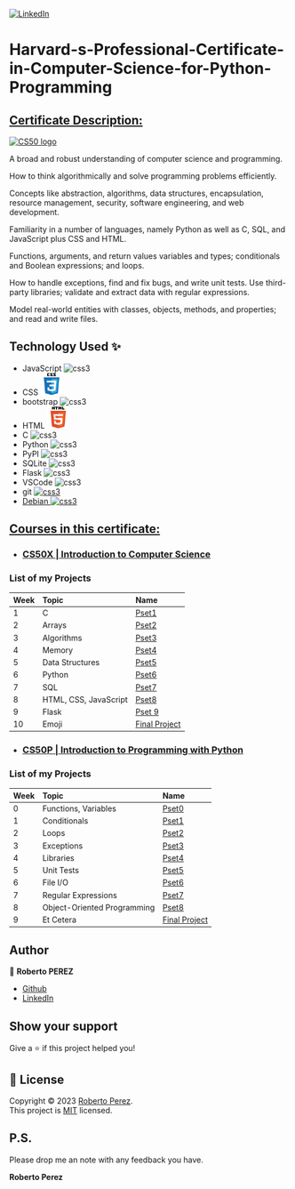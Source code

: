 <a href="https://www.linkedin.com/in/pejir/" target="_blank"><img src="https://img.shields.io/badge/LinkedIn-blue?style=flat&logo=linkedin&labelColor=blue" alt="LinkedIn" /></a>
# Harvard-s-Professional-Certificate-in-Computer-Science-for-Python-Programming 

## [**Certificate Description:**](https://www.harvardonline.harvard.edu/course/professional-certificate-computer-science-python-programming)

 <a href="https://github.com/PeJiR/Harvard-s-Professional-Certificate-in-Computer-Science-for-Python-Programming.git">
  <img src="https://media.licdn.com/dms/image/C4E0BAQGYjmmBCvqLmg/company-logo_200_200/0/1631309789389?e=1720051200&amp;v=beta&amp;t=bZH--2YGsjzmL1rsyx6O15g9k-41VyNXKV4HKGEYTaw" loading="lazy" alt="CS50 logo" id="ember490" class="evi-image lazy-image ember-view org-top-card-primary-content__logo" width="96" height="96">
  </a>



A broad and robust understanding of computer science and programming.

How to think algorithmically and solve programming problems efficiently.

Concepts like abstraction, algorithms, data structures, encapsulation, resource management, security, software engineering,     and web development.

Familiarity in a number of languages, namely Python as well as C, SQL, and JavaScript plus CSS and HTML.

Functions, arguments, and return values variables and types; conditionals and Boolean expressions; and loops.

How to handle exceptions, find and fix bugs, and write unit tests. Use third-party libraries; validate and extract data         with regular expressions.

Model real-world entities with classes, objects, methods, and properties; and read and write files.

## Technology Used ✨
- JavaScript <img src="https://cdn.jsdelivr.net/gh/devicons/devicon@latest/icons/javascript/javascript-original.svg" alt="css3" width="40" height="40"/> 
- CSS  <img src="https://raw.githubusercontent.com/devicons/devicon/master/icons/css3/css3-original-wordmark.svg" alt="css3" width="40" height="40"/>
- bootstrap <img src="https://cdn.jsdelivr.net/gh/devicons/devicon@latest/icons/bootstrap/bootstrap-original.svg" alt="css3" width="40" height="40"/> 
- HTML <img src="https://raw.githubusercontent.com/devicons/devicon/master/icons/html5/html5-original-wordmark.svg" alt="html5" width="40" height="40"/> </a>
- C  <img src="https://cdn.jsdelivr.net/gh/devicons/devicon@latest/icons/c/c-original.svg" alt="css3" width="40" height="40"/>
- Python  <img src="https://cdn.jsdelivr.net/gh/devicons/devicon@latest/icons/python/python-original.svg" alt="css3" width="40" height="40"/>
- PyPI  <img src="https://cdn.jsdelivr.net/gh/devicons/devicon@latest/icons/pypi/pypi-original.svg" alt="css3" width="40" height="40"/>
- SQLite   <img src="https://cdn.jsdelivr.net/gh/devicons/devicon@latest/icons/sqlite/sqlite-original.svg" alt="css3" width="40" height="40"/>
- Flask   <img src="https://cdn.jsdelivr.net/gh/devicons/devicon@latest/icons/flask/flask-original.svg" alt="css3" width="40" height="40"/>
- VSCode  <img src="https://cdn.jsdelivr.net/gh/devicons/devicon@latest/icons/vscode/vscode-original.svg" alt="css3" width="40" height="40"/>
- git  <a href="https://www.w3schools.com/css/" target="_blank" rel="noreferrer"> <img src="https://cdn.jsdelivr.net/gh/devicons/devicon@latest/icons/git/git-original.svg" alt="css3" width="40" height="40"/>
- Debian   <img src="https://cdn.jsdelivr.net/gh/devicons/devicon@latest/icons/debian/debian-original-wordmark.svg" alt="css3" width="40" height="40"/>

## Courses in this certificate:

- ### [CS50X | Introduction to Computer Science](https://github.com/PeJiR/Harvard-s-Professional-Certificate-in-Computer-Science-for-Python-Programming/tree/main/CS50X%20%7C%20%20Introduction%20to%20Computer%20Science)

### List of my Projects

| Week | Topic            | Name                       |
| :--- | :--------------- | :------------------------- |
| 1    | C                | [Pset1](https://github.com/PeJiR/Harvard-s-Professional-Certificate-in-Computer-Science-for-Python-Programming/tree/main/CS50X%20%7C%20%20Introduction%20to%20Computer%20Science/Week%201%20C)             |
| 2    | Arrays           | [Pset2](https://github.com/PeJiR/Harvard-s-Professional-Certificate-in-Computer-Science-for-Python-Programming/tree/main/CS50X%20%7C%20%20Introduction%20to%20Computer%20Science/Week%202%20Arrays)             |
| 3    | Algorithms       | [Pset3](https://github.com/PeJiR/Harvard-s-Professional-Certificate-in-Computer-Science-for-Python-Programming/tree/main/CS50X%20%7C%20%20Introduction%20to%20Computer%20Science/Week%203%20Algorithms)             |
| 4    | Memory           | [Pset4](https://github.com/PeJiR/Harvard-s-Professional-Certificate-in-Computer-Science-for-Python-Programming/tree/main/CS50X%20%7C%20%20Introduction%20to%20Computer%20Science/Week%204%20Memory)             |
| 5    | Data Structures  | [Pset5](https://github.com/PeJiR/Harvard-s-Professional-Certificate-in-Computer-Science-for-Python-Programming/tree/main/CS50X%20%7C%20%20Introduction%20to%20Computer%20Science/Week%205%20-%20Data%20Structures)             |
| 6    | Python           | [Pset6](https://github.com/PeJiR/Harvard-s-Professional-Certificate-in-Computer-Science-for-Python-Programming/tree/main/CS50X%20%7C%20%20Introduction%20to%20Computer%20Science/Week%206%20%20Python)             |
| 7    | SQL              | [Pset7](https://github.com/PeJiR/Harvard-s-Professional-Certificate-in-Computer-Science-for-Python-Programming/tree/main/CS50X%20%7C%20%20Introduction%20to%20Computer%20Science/Week%207%20-%20SQL)             |
| 8    | HTML, CSS, JavaScript    | [Pset8](https://github.com/PeJiR/Harvard-s-Professional-Certificate-in-Computer-Science-for-Python-Programming/tree/main/CS50X%20%7C%20%20Introduction%20to%20Computer%20Science/Week%208%20HTML%2C%20CSS%2C%20JavaScript)       |
| 9    | Flask  | [Pset 9](https://github.com/PeJiR/Harvard-s-Professional-Certificate-in-Computer-Science-for-Python-Programming/tree/main/CS50X%20%7C%20%20Introduction%20to%20Computer%20Science/Week%209%20Flask)       |
| 10    | Emoji  | [Final Project](https://github.com/PeJiR/Harvard-s-Professional-Certificate-in-Computer-Science-for-Python-Programming/tree/main/CS50X%20%7C%20%20Introduction%20to%20Computer%20Science/Week%2010%20Emoji/Final%20Project/project)       |



- ### [CS50P | Introduction to Programming with Python](https://github.com/PeJiR/Harvard-s-Professional-Certificate-in-Computer-Science-for-Python-Programming/tree/main/CS50P%20%7C%20Introduction-to-Programming-with-Python)



### List of my Projects

| Week | Topic                                    | Name                       |
| :--- | :---------------                         | :------------------------- |
| 0    | Functions, Variables                     | [Pset0](https://github.com/PeJiR/Harvard-s-Professional-Certificate-in-Computer-Science-for-Python-Programming/tree/main/CS50P%20%7C%20Introduction-to-Programming-with-Python/Problem%20Set%200_%20Functions%2C%20Variables)             |
| 1    | Conditionals                          | [Pset1](https://github.com/PeJiR/Harvard-s-Professional-Certificate-in-Computer-Science-for-Python-Programming/tree/main/CS50P%20%7C%20Introduction-to-Programming-with-Python/Problem%20Set%201_Conditionals)             |
| 2    | Loops                                   | [Pset2](https://github.com/PeJiR/Harvard-s-Professional-Certificate-in-Computer-Science-for-Python-Programming/tree/main/CS50P%20%7C%20Introduction-to-Programming-with-Python/Problem%20Set%202_Loops)             |
| 3    | Exceptions                               | [Pset3](https://github.com/PeJiR/Harvard-s-Professional-Certificate-in-Computer-Science-for-Python-Programming/tree/main/CS50P%20%7C%20Introduction-to-Programming-with-Python/Problem%20Set%203_Exceptions)             |
| 4    | Libraries                                  | [Pset4](https://github.com/PeJiR/Harvard-s-Professional-Certificate-in-Computer-Science-for-Python-Programming/tree/main/CS50P%20%7C%20Introduction-to-Programming-with-Python/Problem%20Set%204_Libraries)             |
| 5    | Unit Tests                           | [Pset5](https://github.com/PeJiR/Harvard-s-Professional-Certificate-in-Computer-Science-for-Python-Programming/tree/main/CS50P%20%7C%20Introduction-to-Programming-with-Python/Problem%20Set%205_Unit_Tests)             |
| 6    | File I/O                                   | [Pset6](https://github.com/PeJiR/Harvard-s-Professional-Certificate-in-Computer-Science-for-Python-Programming/tree/main/CS50P%20%7C%20Introduction-to-Programming-with-Python/Problem%20Set%206%20_File%20I%20O)             |
| 7    | Regular Expressions                          | [Pset7](https://github.com/PeJiR/Harvard-s-Professional-Certificate-in-Computer-Science-for-Python-Programming/tree/main/CS50P%20%7C%20Introduction-to-Programming-with-Python/Problem%20Set%207_Regular%20Expressions)             |
| 8    | Object-Oriented Programming                   | [Pset8](https://github.com/PeJiR/Harvard-s-Professional-Certificate-in-Computer-Science-for-Python-Programming/tree/main/CS50P%20%7C%20Introduction-to-Programming-with-Python/Problem%20Set%208%20Object-Oriented%20Programming)       |
| 9    | Et Cetera                           | [Final Project](https://github.com/PeJiR/Harvard-s-Professional-Certificate-in-Computer-Science-for-Python-Programming/tree/main/CS50P%20%7C%20Introduction-to-Programming-with-Python/Problem%20Set%209_Et%20Cetera%20-Final%20Project)       |

 


## Author

👤 **Roberto PEREZ**

<!--- 
* [Website](https://pejir.github.io/robertoportfolio.io/ )
* [Twitter](https://twitter.com/pejir)--->
* [Github](https://github.com/pejir)
* [LinkedIn](https://linkedin.com/in/pejir)

<!---
## 🤝 Contributing

Contributions, issues and feature requests are welcome!<br />Feel free to check [issues page](pejir). You can also take a look at the [contributing guide](pejir).
---> 
 
## Show your support

Give a ⭐️ if this project helped you!

<!---
<a href="https://www.patreon.com/pejir">
  <img src="https://c5.patreon.com/external/logo/become_a_patron_button@2x.png" width="160">
</a>
--->

## 📝 License

Copyright © 2023 [Roberto Perez](https://github.com/PeJiR).<br />
This project is [MIT](https://opensource.org/license/mit/) licensed.


P.S.
------------

Please drop me an note with any feedback you have.

**Roberto Perez**
